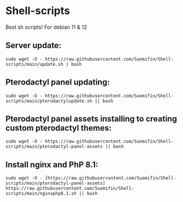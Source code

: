 # Shell-scripts
 Best sh scripts! For debian 11 & 12

## Server update:

```
sudo wget -O - https://raw.githubusercontent.com/Suomifin/Shell-scripts/main/update.sh | bash
```

## Pterodactyl panel updating:

```
sudo wget -O - https://raw.githubusercontent.com/Suomifin/Shell-scripts/main/pterodactylupdate.sh || bash
```
## Pterodactyl panel assets installing to creating custom pterodactyl themes:

```
sudo wget -O - https://raw.githubusercontent.com/Suomifin/Shell-scripts/main/pterodactyl-panel-assets || bash
```

## Install nginx and PhP 8.1:

```
sudo wget -O - [https://raw.githubusercontent.com/Suomifin/Shell-scripts/main/pterodactyl-panel-assets] https://raw.githubusercontent.com/Suomifin/Shell-scripts/main/nginxphp8.1.sh || bash
```
